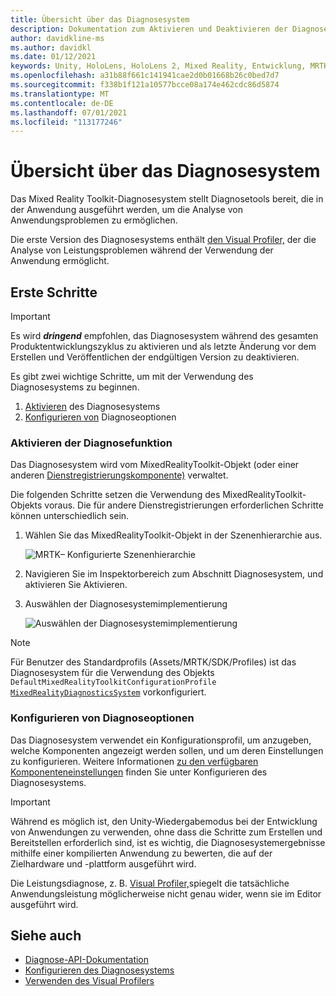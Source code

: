 ```yaml
---
title: Übersicht über das Diagnosesystem
description: Dokumentation zum Aktivieren und Deaktivieren der Diagnose in MRTK
author: davidkline-ms
ms.author: davidkl
ms.date: 01/12/2021
keywords: Unity, HoloLens, HoloLens 2, Mixed Reality, Entwicklung, MRTK,
ms.openlocfilehash: a31b88f661c141941cae2d0b01668b26c0bed7d7
ms.sourcegitcommit: f338b1f121a10577bcce08a174e462cdc86d5874
ms.translationtype: MT
ms.contentlocale: de-DE
ms.lasthandoff: 07/01/2021
ms.locfileid: "113177246"
---
```

# <a name="diagnostics-system-overview"></a>Übersicht über das Diagnosesystem

Das Mixed Reality Toolkit-Diagnosesystem stellt Diagnosetools bereit, die in der Anwendung ausgeführt werden, um die Analyse von Anwendungsproblemen zu ermöglichen.

Die erste Version des Diagnosesystems enthält [den Visual Profiler,](using-visual-profiler.md) der die Analyse von Leistungsproblemen während der Verwendung der Anwendung ermöglicht.

## <a name="getting-started"></a>Erste Schritte

> [!IMPORTANT]
> Es wird **_dringend_** empfohlen, das Diagnosesystem während des gesamten Produktentwicklungszyklus zu aktivieren und als letzte Änderung vor dem Erstellen und Veröffentlichen der endgültigen Version zu deaktivieren.

Es gibt zwei wichtige Schritte, um mit der Verwendung des Diagnosesystems zu beginnen.

1. [Aktivieren](#enable-diagnostics) des Diagnosesystems
2. [Konfigurieren von](#configure-diagnostic-options) Diagnoseoptionen

### <a name="enable-diagnostics"></a>Aktivieren der Diagnosefunktion

Das Diagnosesystem wird vom MixedRealityToolkit-Objekt (oder einer anderen [Dienstregistrierungskomponente)](xref:Microsoft.MixedReality.Toolkit.IMixedRealityServiceRegistrar) verwaltet.

Die folgenden Schritte setzen die Verwendung des MixedRealityToolkit-Objekts voraus. Die für andere Dienstregistrierungen erforderlichen Schritte können unterschiedlich sein.

1. Wählen Sie das MixedRealityToolkit-Objekt in der Szenenhierarchie aus.

    ![MRTK– Konfigurierte Szenenhierarchie](../images/MRTK_ConfiguredHierarchy.png)

1. Navigieren Sie im Inspektorbereich zum Abschnitt Diagnosesystem, und aktivieren Sie Aktivieren.
1. Auswählen der Diagnosesystemimplementierung

    ![Auswählen der Diagnosesystemimplementierung](../images/diagnostics/DiagnosticsSelectSystemType.png)

> [!NOTE]
> Für Benutzer des Standardprofils (Assets/MRTK/SDK/Profiles) ist das Diagnosesystem für die Verwendung des Objekts `DefaultMixedRealityToolkitConfigurationProfile` [`MixedRealityDiagnosticsSystem`](xref:Microsoft.MixedReality.Toolkit.Diagnostics.MixedRealityDiagnosticsSystem) vorkonfiguriert.

### <a name="configure-diagnostic-options"></a>Konfigurieren von Diagnoseoptionen

Das Diagnosesystem verwendet ein Konfigurationsprofil, um anzugeben, welche Komponenten angezeigt werden sollen, und um deren Einstellungen zu konfigurieren. Weitere Informationen [zu den verfügbaren Komponenteneinstellungen](configuring-diagnostics.md) finden Sie unter Konfigurieren des Diagnosesystems.

> [!IMPORTANT]
> Während es möglich ist, den Unity-Wiedergabemodus bei der Entwicklung von Anwendungen zu verwenden, ohne dass die Schritte zum Erstellen und Bereitstellen erforderlich sind, ist es wichtig, die Diagnosesystemergebnisse mithilfe einer kompilierten Anwendung zu bewerten, die auf der Zielhardware und -plattform ausgeführt wird.
>
> Die Leistungsdiagnose, z. B. [Visual Profiler,](using-visual-profiler.md)spiegelt die tatsächliche Anwendungsleistung möglicherweise nicht genau wider, wenn sie im Editor ausgeführt wird.

## <a name="see-also"></a>Siehe auch

- [Diagnose-API-Dokumentation](xref:Microsoft.MixedReality.Toolkit.Diagnostics)
- [Konfigurieren des Diagnosesystems](configuring-diagnostics.md)
- [Verwenden des Visual Profilers](using-visual-profiler.md)
